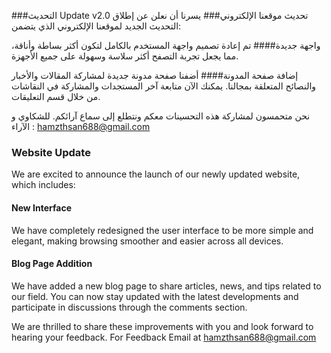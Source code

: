 ###التحديث Update v2.0
تحديث موقعنا الإلكتروني###
يسرنا أن نعلن عن إطلاق التحديث الجديد لموقعنا الإلكتروني الذي يتضمن:

واجهة جديدة####
تم إعادة تصميم واجهة المستخدم بالكامل لتكون أكثر بساطة وأناقة، مما يجعل تجربة التصفح أكثر سلاسة وسهولة على جميع الأجهزة.

إضافة صفحة المدونة####
أضفنا صفحة مدونة جديدة لمشاركة المقالات والأخبار والنصائح المتعلقة بمجالنا. يمكنك الآن متابعة آخر المستجدات والمشاركة في النقاشات من خلال قسم التعليقات.

نحن متحمسون لمشاركة هذه التحسينات معكم ونتطلع إلى سماع آرائكم.
للشكاوي و الآراء : hamzthsan688@gmail.com

### Website Update

We are excited to announce the launch of our newly updated website, which includes:

#### New Interface
We have completely redesigned the user interface to be more simple and elegant, making browsing smoother and easier across all devices.

#### Blog Page Addition
We have added a new blog page to share articles, news, and tips related to our field. You can now stay updated with the latest developments and participate in discussions through the comments section.

We are thrilled to share these improvements with you and look forward to hearing your feedback.
For Feedback Email at hamzthsan688@gmail.com

